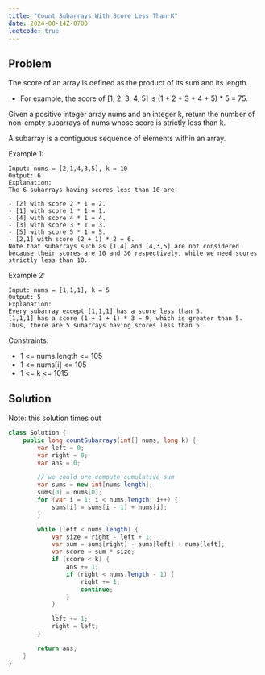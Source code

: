 ```yaml
---
title: "Count Subarrays With Score Less Than K"
date: 2024-08-14Z-0700
leetcode: true
---
```


## Problem

The score of an array is defined as the product of its sum and its length.

- For example, the score of [1, 2, 3, 4, 5] is (1 + 2 + 3 + 4 + 5) \* 5 = 75.

Given a positive integer array nums and an integer k, return the number of non-empty subarrays of nums whose score is strictly less than k.

A subarray is a contiguous sequence of elements within an array.

Example 1:

```text
Input: nums = [2,1,4,3,5], k = 10
Output: 6
Explanation:
The 6 subarrays having scores less than 10 are:

- [2] with score 2 * 1 = 2.
- [1] with score 1 * 1 = 1.
- [4] with score 4 * 1 = 4.
- [3] with score 3 * 1 = 3.
- [5] with score 5 * 1 = 5.
- [2,1] with score (2 + 1) * 2 = 6.
Note that subarrays such as [1,4] and [4,3,5] are not considered because their scores are 10 and 36 respectively, while we need scores strictly less than 10.
```

Example 2:

```text
Input: nums = [1,1,1], k = 5
Output: 5
Explanation:
Every subarray except [1,1,1] has a score less than 5.
[1,1,1] has a score (1 + 1 + 1) * 3 = 9, which is greater than 5.
Thus, there are 5 subarrays having scores less than 5.
```

Constraints:

- 1 <= nums.length <= 105
- 1 <= nums[i] <= 105
- 1 <= k <= 1015

## Solution

Note: this solution times out

```java
class Solution {
    public long countSubarrays(int[] nums, long k) {
        var left = 0;
        var right = 0;
        var ans = 0;

        // we could pre-compute cumulative sum
        var sums = new int[nums.length];
        sums[0] = nums[0];
        for (var i = 1; i < nums.length; i++) {
            sums[i] = sums[i - 1] + nums[i];
        }

        while (left < nums.length) {
            var size = right - left + 1;
            var sum = sums[right] - sums[left] + nums[left];
            var score = sum * size;
            if (score < k) {
                ans += 1;
                if (right < nums.length - 1) {
                    right += 1;
                    continue;
                }
            }

            left += 1;
            right = left;
        }

        return ans;
    }
}
```
